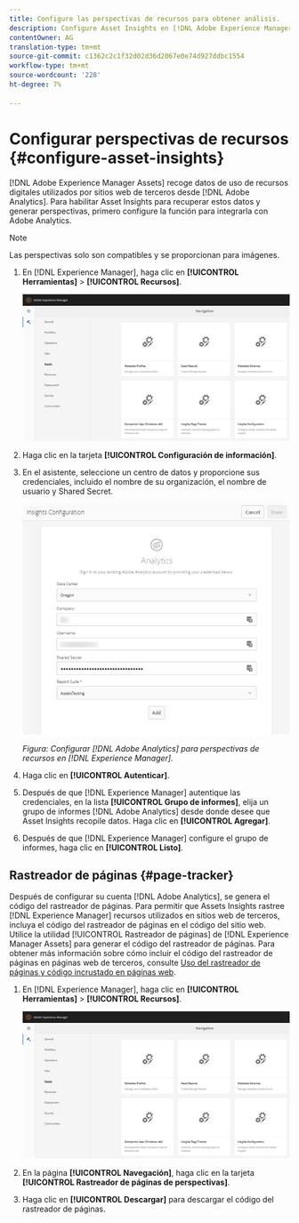 ```yaml
---
title: Configure las perspectivas de recursos para obtener análisis.
description: Configure Asset Insights en [!DNL Adobe Experience Manager Assets].
contentOwner: AG
translation-type: tm+mt
source-git-commit: c1362c2c1f32d02d36d2067e0e74d927ddbc1554
workflow-type: tm+mt
source-wordcount: '228'
ht-degree: 7%

---
```



# Configurar perspectivas de recursos {#configure-asset-insights}

[!DNL Adobe Experience Manager Assets] recoge datos de uso de recursos digitales utilizados por sitios web de terceros desde  [!DNL Adobe Analytics]. Para habilitar Asset Insights para recuperar estos datos y generar perspectivas, primero configure la función para integrarla con Adobe Analytics.

>[!NOTE]
>
>Las perspectivas solo son compatibles y se proporcionan para imágenes.

1. En [!DNL Experience Manager], haga clic en **[!UICONTROL Herramientas]** > **[!UICONTROL Recursos]**.

   ![chlimage_1-72](assets/chlimage_1-210.png)

1. Haga clic en la tarjeta **[!UICONTROL Configuración de información]**.
1. En el asistente, seleccione un centro de datos y proporcione sus credenciales, incluido el nombre de su organización, el nombre de usuario y Shared Secret.

   ![Configuración de Adobe Analytics para Assets Insights en Experience Manager](assets/insights_config2.png)

   *Figura: Configurar  [!DNL Adobe Analytics] para perspectivas de recursos en  [!DNL Experience Manager].*

1. Haga clic en **[!UICONTROL Autenticar]**.
1. Después de que [!DNL Experience Manager] autentique las credenciales, en la lista **[!UICONTROL Grupo de informes]**, elija un grupo de informes [!DNL Adobe Analytics] desde donde desee que Asset Insights recopile datos. Haga clic en **[!UICONTROL Agregar]**.
1. Después de que [!DNL Experience Manager] configure el grupo de informes, haga clic en **[!UICONTROL Listo]**.

## Rastreador de páginas {#page-tracker}

Después de configurar su cuenta [!DNL Adobe Analytics], se genera el código del rastreador de páginas. Para permitir que Assets Insights rastree [!DNL Experience Manager] recursos utilizados en sitios web de terceros, incluya el código del rastreador de páginas en el código del sitio web. Utilice la utilidad [!UICONTROL Rastreador de páginas] de [!DNL Experience Manager Assets] para generar el código del rastreador de páginas. Para obtener más información sobre cómo incluir el código del rastreador de páginas en páginas web de terceros, consulte [Uso del rastreador de páginas y código incrustado en páginas web](/help/assets/use-page-tracker.md).

1. En [!DNL Experience Manager], haga clic en **[!UICONTROL Herramientas]** > **[!UICONTROL Recursos]**.

   ![chlimage_1-73](assets/chlimage_1-214.png)

1. En la página **[!UICONTROL Navegación]**, haga clic en la tarjeta **[!UICONTROL Rastreador de páginas de perspectivas]**.
1. Haga clic en **[!UICONTROL Descargar]** para descargar el código del rastreador de páginas.
